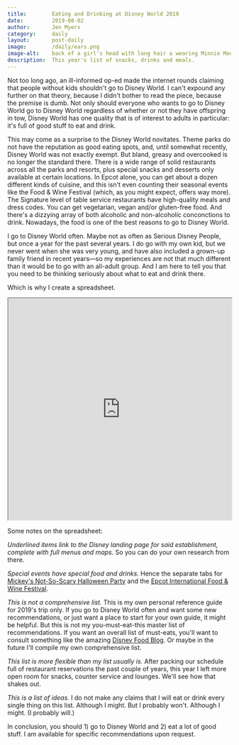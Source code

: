 ```yaml
---
title:        Eating and Drinking at Disney World 2019
date:         2019-08-02
author:       Jen Myers
category:     daily
layout:       post-daily
image:        /daily/ears.png
image-alt:    back of a girl's head with long hair a wearing Minnie Mouse ear headband
description:  This year's list of snacks, drinks and meals.
---
```


Not too long ago, an ill-informed op-ed made the internet rounds claiming that people without kids shouldn't go to Disney World. I can't expound any further on that theory, because I didn't bother to read the piece, because the premise is dumb. Not only should everyone who wants to go to Disney World go to Disney World regardless of whether or not they have offspring in tow, Disney World has one quality that is of interest to adults in particular: it's full of good stuff to eat and drink.

<!-- more -->

This may come as a surprise to the Disney World novitates. Theme parks do not have the reputation as good eating spots, and, until somewhat recently, Disney World was not exactly exempt. But bland, greasy and overcooked is no longer the standard there. There is a wide range of solid restaurants across all the parks and resorts, plus special snacks and desserts only available at certain locations. In Epcot alone, you can get about a dozen different kinds of cuisine, and this isn't even counting their seasonal events like the Food & Wine Festival (which, as you might expect, offers way more). The Signature level of table service restaurants have high-quality meals and dress codes. You can get vegetarian, vegan and/or gluten-free food. And there's a dizzying array of both alcoholic and non-alcoholic conconctions to drink. Nowadays, the food is one of the best reasons to go to Disney World.

I go to Disney World often. Maybe not as often as Serious Disney People, but once a year for the past several years. I do go with my own kid, but we never went when she was very young, and have also included a grown-up family friend in recent years—so my experiences are not that much different than it would be to go with an all-adult group. And I am here to tell you that you need to be thinking seriously about what to eat and drink there.

Which is why I create a spreadsheet.

<iframe width="100%" height="500px" src="https://docs.google.com/spreadsheets/d/e/2PACX-1vQEG7SPULxVaFdtSCk0ij-q8bDOYly_RO8b0pmDIpfPxa83-gNTO-vc_lTNy3G6ZboxtEmWr6LuP6uT/pubhtml?widget=true&amp;headers=false"></iframe>

Some notes on the spreadsheet:

_Underlined items link to the Disney landing page for said establishment, complete with full menus and maps._ So you can do your own research from there.

_Special events have special food and drinks._ Hence the separate tabs for [Mickey's Not-So-Scary Halloween Party](https://disneyworld.disney.go.com/events-tours/magic-kingdom/mickeys-not-so-scary-halloween-party/) and the [Epcot International Food & Wine Festival](https://disneyworld.disney.go.com/events-tours/epcot/epcot-international-food-and-wine-festival/).

_This is not a comprehensive list._ This is my own personal reference guide for 2019's trip only. If you go to Disney World often and want some new recommendations, or just want a place to start for your own guide, it might be helpful. But this is not my you-must-eat-this master list of recommendations. If you want an overall list of must-eats, you'll want to consult something like the amazing [Disney Food Blog](http://www.disneyfoodblog.com/). Or maybe in the future I'll compile my own comprehensive list.

_This list is more flexible than my list usually is._ After packing our schedule full of restaurant reservations the past couple of years, this year I left more open room for snacks, counter service and lounges. We'll see how that shakes out.

_This is a list of ideas._ I do not make any claims that I will eat or drink every single thing on this list. Although I might. But I probably won't. Although I might. (I probably will.)

In conclusion, you should 1) go to Disney World and 2) eat a lot of good stuff. I am available for specific recommendations upon request.
